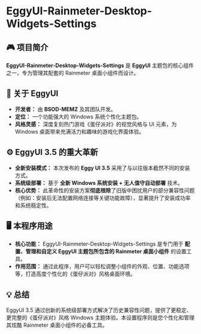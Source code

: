 ﻿# EggyUI-Rainmeter-Desktop-Widgets-Settings

## 🎮 项目简介
**EggyUI-Rainmeter-Desktop-Widgets-Settings** 是 **EggyUI** 主题包的核心组件之一，专为管理其配套的 Rainmeter 桌面小组件而设计。

## 🌟 关于 EggyUI
*   **开发者：** 由 **BSOD-MEMZ** 及其团队开发。
*   **定位：** 一个功能强大的 Windows 系统个性化主题包。
*   **风格灵感：** 深度复刻热门游戏《蛋仔派对》的视觉风格与 UI 元素，为 Windows 桌面带来充满活力和趣味的游戏化界面体验。

## ⚙️ EggyUI 3.5 的重大革新
*   **全新安装模式：** 本次发布的 **Eggy UI 3.5** 采用了与以往版本截然不同的安装方式。
*   **系统级部署：** 基于 **全新 Windows 系统安装 + 无人值守自动部署** 技术。
*   **核心优势：** 此革命性的安装方案**彻底根除**了旧版中困扰用户的部分兼容性问题（例如：安装后无法配置网络连接等关键功能故障），显著提升了安装成功率和系统稳定性。

## 🖥️ 本程序用途
*   **核心功能：** EggyUI-Rainmeter-Desktop-Widgets-Settings 是专门用于 **配置、管理和自定义 EggyUI 主题包所包含的 Rainmeter 桌面小组件** 的设置工具。
*   **作用范围：** 通过此程序，用户可以轻松调整小组件的外观、位置、功能选项等，打造高度个性化的《蛋仔派对》风格桌面环境。

## 💡 总结
EggyUI 3.5 通过创新的系统级部署方式解决了历史兼容性问题，提供了更稳定、更完整的《蛋仔派对》风格 Windows 主题体验。本设置程序则是您个性化和管理其炫酷 Rainmeter 桌面小组件的必备工具。